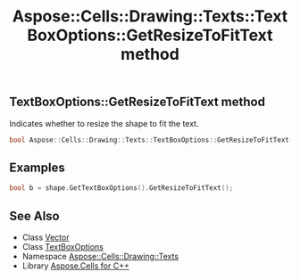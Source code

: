 ﻿---
title: Aspose::Cells::Drawing::Texts::TextBoxOptions::GetResizeToFitText method
linktitle: GetResizeToFitText
second_title: Aspose.Cells for C++ API Reference
description: 'Aspose::Cells::Drawing::Texts::TextBoxOptions::GetResizeToFitText method. Indicates whether to resize the shape to fit the text in C++.'
type: docs
weight: 800
url: /cpp/aspose.cells.drawing.texts/textboxoptions/getresizetofittext/
---
## TextBoxOptions::GetResizeToFitText method


Indicates whether to resize the shape to fit the text.

```cpp
bool Aspose::Cells::Drawing::Texts::TextBoxOptions::GetResizeToFitText()
```


## Examples


```cpp
bool b = shape.GetTextBoxOptions().GetResizeToFitText();
```

## See Also

* Class [Vector](../../../aspose.cells/vector/)
* Class [TextBoxOptions](../)
* Namespace [Aspose::Cells::Drawing::Texts](../../)
* Library [Aspose.Cells for C++](../../../)
